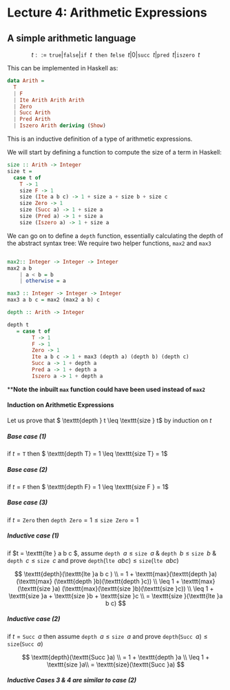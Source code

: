 # Lecture 4: Arithmetic Expressions

## A simple arithmetic language

$$
t ::= \texttt{true} | \texttt{false} | \texttt{if } t \texttt{ then } t \texttt{else } t | 0 | \texttt{succ }t | \texttt{pred }t | \texttt{iszero }t
$$

This can be implemented in Haskell as: 

```haskell
data Arith = 
  T
  | F
  | Ite Arith Arith Arith
  | Zero
  | Succ Arith
  | Pred Arith
  | Iszero Arith deriving (Show)
```

This is an inductive definition of a type of arithmetic expressions.

We will start by defining a function to compute the size of a term in Haskell:

```haskell
size :: Arith -> Integer
size t =
  case t of 
    T -> 1
    size F -> 1
    size (Ite a b c) -> 1 + size a + size b + size c
    size Zero -> 1
    size (Succ a) -> 1 + size a
    size (Pred a) -> 1 + size a
    size (Iszero a) -> 1 + size a
```

We can go on to define a `depth` function, essentially calculating the depth of the abstract syntax tree:
We require two helper functions, `max2` and `max3`

```haskell

max2:: Integer -> Integer -> Integer
max2 a b 
    | a < b = b
    | otherwise = a

max3 :: Integer -> Integer -> Integer
max3 a b c = max2 (max2 a b) c

depth :: Arith -> Integer

depth t 
   = case t of 
        T -> 1 
        F -> 1 
        Zero -> 1
        Ite a b c -> 1 + max3 (depth a) (depth b) (depth c)
        Succ a -> 1 + depth a
        Pred a -> 1 + depth a
        Iszero a -> 1 + depth a
```

****Note the inbuilt `max` function could have been used instead of `max2`**

#### Induction on Arithmetic Expressions 

Let us prove that $ \texttt{depth } t \leq \texttt{size } t$ by induction on $t$ 

##### Base case (1)

if $t = \texttt{T}$ then $ \texttt{depth T} = 1 \leq \texttt{size T}  = 1$

##### Base case (2) 

if $t = \texttt{F}$ then $ \texttt{depth F} = 1 \leq \texttt{size F } = 1$

##### Base case (3)

if $t = \texttt{Zero}$ then $\texttt{depth Zero} =1 \leq \texttt{size Zero} = 1$

##### Inductive case (1)

if $t = \texttt{lte } a b c $, assume $\texttt{depth } a \leq \texttt{size }a$ & $\texttt{depth }b \leq \texttt{size }b$ & $\texttt{depth }c \leq \texttt{size }c$ and prove $\texttt{depth}(\texttt{lte }a b c) \leq \texttt{size}(\texttt{lte }a b c)$

$$
\texttt{depth}(\texttt{lte }a b c ) \\
= 1 + \texttt{max}(\texttt{depth }a) (\texttt{max} (\texttt{depth }b)(\texttt{depth }c)) \\
\leq 1 + \texttt{max} (\texttt{size }a) (\texttt{max}(\texttt{size }b)(\texttt{size }c)) \\
\leq 1 + \texttt{size }a + \texttt{size }b + \texttt{size }c \\
= \texttt{size }(\texttt{lte }a b c)
$$


##### Inductive case (2)

if $t = \texttt{Succ }a$ then assume $\texttt{depth }a \leq \texttt{size }a$ and prove $\texttt{depth}(\texttt{Succ }a) \leq \texttt{size}(\texttt{Succ }a)$

$$
\texttt{depth}(\texttt{Succ }a) \\
= 1 + \texttt{depth }a \\
\leq 1 + \texttt{size }a\\
= \texttt{size}(\texttt{Succ }a)
$$


##### Inductive Cases 3 & 4 are similar to case (2) 


